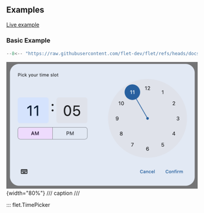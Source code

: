 ## Examples

[Live example](https://flet-controls-gallery.fly.dev/dialogs/timepicker)

### Basic Example

```python
--8<-- "https://raw.githubusercontent.com/flet-dev/flet/refs/heads/docs/sdk/python/examples/python/controls/time-picker/basic.py"
```

![basic](https://raw.githubusercontent.com/flet-dev/flet/docs/sdk/python/examples/python/controls/time-picker/media/basic.png){width="80%"}
/// caption
///

::: flet.TimePicker

